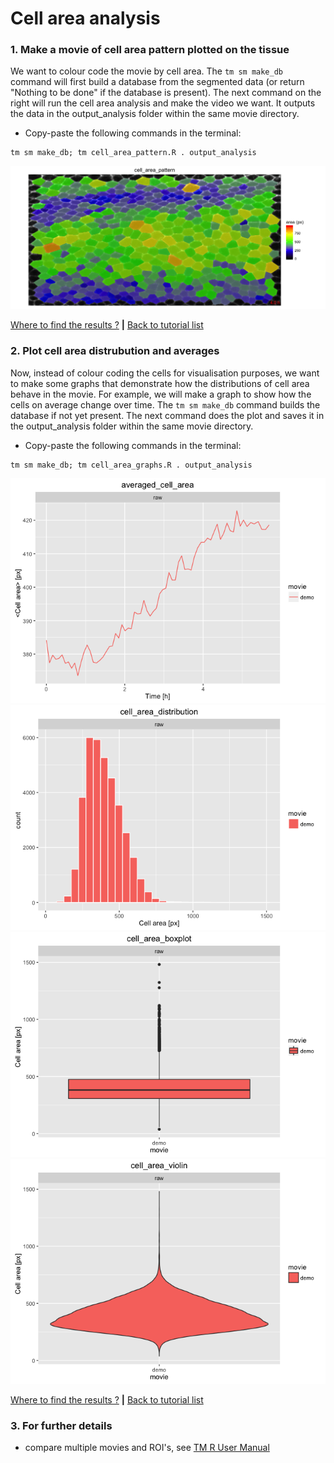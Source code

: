 
# Cell area analysis

### 1. Make a movie of cell area pattern plotted on the tissue

We want to colour code the movie by cell area.  The `tm sm make_db` command will first build a database from the segmented data (or return "Nothing to be done" if the database is present). The next command on the right will run the cell area analysis and make the video we want. It outputs the data in the output_analysis folder within the same movie directory.

* Copy-paste the following commands in the terminal:

```
tm sm make_db; tm cell_area_pattern.R . output_analysis
```

![](cell_area_files/figure-html/cell_area_pattern-1.png)

[Where to find the results ?](../tm_qs_example_data.md#4-look-at-the-results) **|** 
[Back to tutorial list](../tm_qs_example_data.md#3-select-the-analysis-you-are-interested-in)

### 2. Plot cell area distrubution and averages

Now, instead of colour coding the cells for visualisation purposes, we want to make some graphs that demonstrate how the distributions of cell area behave in the movie. For example, we will make a graph to show how the cells on average change over time. The `tm sm make_db` command builds the database if not yet present. The next command does the plot and saves it in the output_analysis folder within the same movie directory.

* Copy-paste the following commands in the terminal:

```
tm sm make_db; tm cell_area_graphs.R . output_analysis
```

![](cell_area_files/figure-html/cell_area_graphs-1.png)![](cell_area_files/figure-html/cell_area_graphs-2.png)![](cell_area_files/figure-html/cell_area_graphs-3.png)![](cell_area_files/figure-html/cell_area_graphs-4.png)

[Where to find the results ?](../tm_qs_example_data.md#4-look-at-the-results) **|** 
[Back to tutorial list](../tm_qs_example_data.md#3-select-the-analysis-you-are-interested-in)

### 3. For further details

* compare multiple movies and ROI's, see [TM R User Manual](https://mpicbg-scicomp.github.io/tissue_miner/user_manual/TM_R-UserManual.html#comparing-averaged-quantities-between-movies-and-rois)
